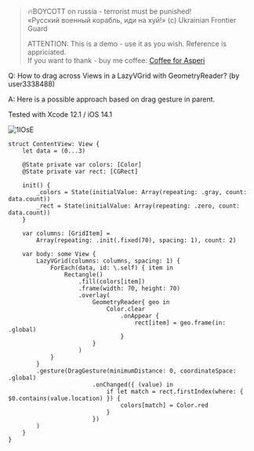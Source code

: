 >
> 🔥BOYCOTT on russia - terrorist must be punished!<br>
> «Русский военный корабль, иди на хуй!» (c) Ukrainian Frontier Guard
> 
> ATTENTION: This is a demo - use it as you wish. Reference is appriciated.<br>
> If you want to thank - buy me coffee: [Coffee for Asperi](https://secure.wayforpay.com/donate/asperi)
>

Q: How to drag across Views in a LazyVGrid with GeometryReader? (by user3338488)

A: Here is a possible approach based on drag gesture in parent.

Tested with Xcode 12.1 / iOS 14.1

![1IOsE](https://user-images.githubusercontent.com/62171579/186473569-0f5e6772-1460-4f9b-8e3f-464d44dd9164.gif)

```
struct ContentView: View {
	let data = (0...3)
	
	@State private var colors: [Color]
	@State private var rect: [CGRect]
	
	init() {
		_colors = State(initialValue: Array(repeating: .gray, count: data.count))
		_rect = State(initialValue: Array(repeating: .zero, count: data.count))
	}
	
	var columns: [GridItem] =
		Array(repeating: .init(.fixed(70), spacing: 1), count: 2)
	
	var body: some View {
		LazyVGrid(columns: columns, spacing: 1) {
			ForEach(data, id: \.self) { item in
				Rectangle()
					.fill(colors[item])
					.frame(width: 70, height: 70)
					.overlay(
						GeometryReader{ geo in
							Color.clear
								.onAppear {
									rect[item] = geo.frame(in: .global)
								}
						}
					)
			}
		}
		.gesture(DragGesture(minimumDistance: 0, coordinateSpace: .global)
						.onChanged({ (value) in
							if let match = rect.firstIndex(where: { $0.contains(value.location) }) {
								colors[match] = Color.red
							}
						})
		)
	}
}
```
